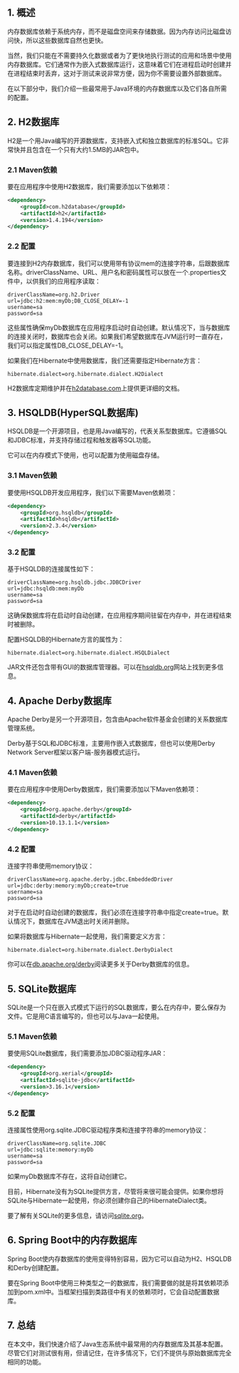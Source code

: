 ## 1. 概述

内存数据库依赖于系统内存，而不是磁盘空间来存储数据。因为内存访问比磁盘访问快，所以这些数据库自然也更快。

当然，我们只能在不需要持久化数据或者为了更快地执行测试的应用和场景中使用内存数据库。它们通常作为嵌入式数据库运行，这意味着它们在进程启动时创建并在进程结束时丢弃，这对于测试来说非常方便，因为你不需要设置外部数据库。

在以下部分中，我们介绍一些最常用于Java环境的内存数据库以及它们各自所需的配置。

## 2. H2数据库

H2是一个用Java编写的开源数据库，支持嵌入式和独立数据库的标准SQL。它非常快并且包含在一个只有大约1.5MB的JAR包中。

### 2.1 Maven依赖

要在应用程序中使用H2数据库，我们需要添加以下依赖项：

```xml
<dependency>
    <groupId>com.h2database</groupId>
    <artifactId>h2</artifactId>
    <version>1.4.194</version>
</dependency>
```

### 2.2 配置

要连接到H2内存数据库，我们可以使用带有协议mem的连接字符串，后跟数据库名称。driverClassName、URL、用户名和密码属性可以放在一个.properties文件中，以供我们的应用程序读取：

```properties
driverClassName=org.h2.Driver
url=jdbc:h2:mem:myDb;DB_CLOSE_DELAY=-1
username=sa
password=sa
```

这些属性确保myDb数据库在应用程序启动时自动创建。默认情况下，当与数据库的连接关闭时，数据库也会关闭。如果我们希望数据库在JVM运行时一直存在，我们可以指定属性DB_CLOSE_DELAY=-1。

如果我们在Hibernate中使用数据库，我们还需要指定Hibernate方言：

```properties
hibernate.dialect=org.hibernate.dialect.H2Dialect
```

H2数据库定期维护并在[h2database.com](http://www.h2database.com/html/main.html)上提供更详细的文档。

## 3. HSQLDB(HyperSQL数据库)

HSQLDB是一个开源项目，也是用Java编写的，代表关系型数据库。它遵循SQL和JDBC标准，并支持存储过程和触发器等SQL功能。

它可以在内存模式下使用，也可以配置为使用磁盘存储。

### 3.1 Maven依赖

要使用HSQLDB开发应用程序，我们以下需要Maven依赖项：

```xml
<dependency>
    <groupId>org.hsqldb</groupId>
    <artifactId>hsqldb</artifactId>
    <version>2.3.4</version>
</dependency>
```

### 3.2 配置

基于HSQLDB的连接属性如下：

```properties
driverClassName=org.hsqldb.jdbc.JDBCDriver
url=jdbc:hsqldb:mem:myDb
username=sa
password=sa
```

这确保数据库将在启动时自动创建，在应用程序期间驻留在内存中，并在进程结束时被删除。

配置HSQLDB的Hibernate方言的属性为：

```properties
hibernate.dialect=org.hibernate.dialect.HSQLDialect
```

JAR文件还包含带有GUI的数据库管理器。可以在[hsqldb.org](http://hsqldb.org/)网站上找到更多信息。

## 4. Apache Derby数据库

Apache Derby是另一个开源项目，包含由Apache软件基金会创建的关系数据库管理系统。

Derby基于SQL和JDBC标准，主要用作嵌入式数据库，但也可以使用Derby Network Server框架以客户端-服务器模式运行。

### 4.1 Maven依赖

要在应用程序中使用Derby数据库，我们需要添加以下Maven依赖项：

```xml
<dependency>
    <groupId>org.apache.derby</groupId>
    <artifactId>derby</artifactId>
    <version>10.13.1.1</version>
</dependency>
```

### 4.2 配置

连接字符串使用memory协议：

```properties
driverClassName=org.apache.derby.jdbc.EmbeddedDriver
url=jdbc:derby:memory:myDb;create=true
username=sa
password=sa
```

对于在启动时自动创建的数据库，我们必须在连接字符串中指定create=true。默认情况下，数据库在JVM退出时关闭并删除。

如果将数据库与Hibernate一起使用，我们需要定义方言：

```properties
hibernate.dialect=org.hibernate.dialect.DerbyDialect
```

你可以在[db.apache.org/derby](https://db.apache.org/derby/)阅读更多关于Derby数据库的信息。

## 5. SQLite数据库

SQLite是一个只在嵌入式模式下运行的SQL数据库，要么在内存中，要么保存为文件。它是用C语言编写的，但也可以与Java一起使用。

### 5.1 Maven依赖

要使用SQLite数据库，我们需要添加JDBC驱动程序JAR：

```xml
<dependency>
    <groupId>org.xerial</groupId>
    <artifactId>sqlite-jdbc</artifactId>
    <version>3.16.1</version>
</dependency>
```

### 5.2 配置

连接属性使用org.sqlite.JDBC驱动程序类和连接字符串的memory协议：

```properties
driverClassName=org.sqlite.JDBC
url=jdbc:sqlite:memory:myDb
username=sa
password=sa
```

如果myDb数据库不存在，这将自动创建它。

目前，Hibernate没有为SQLite提供方言，尽管将来很可能会提供。如果你想将SQLite与Hibernate一起使用，你必须创建你自己的HibernateDialect类。

要了解有关SQLite的更多信息，请访问[sqlite.org](https://www.sqlite.org/index.html)。

## 6. Spring Boot中的内存数据库

Spring Boot使内存数据库的使用变得特别容易，因为它可以自动为H2、HSQLDB和Derby创建配置。

要在Spring Boot中使用三种类型之一的数据库，我们需要做的就是将其依赖项添加到pom.xml中。当框架扫描到类路径中有关的依赖项时，它会自动配置数据库。

## 7. 总结

在本文中，我们快速介绍了Java生态系统中最常用的内存数据库及其基本配置。尽管它们对测试很有用，但请记住，在许多情况下，它们不提供与原始数据库完全相同的功能。